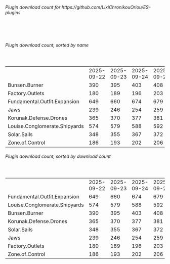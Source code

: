 <h6>Plugin download count for https://github.com/LixiChronikouOriou/ES-plugins</h6><br>
<br>
<h6>Plugin download count, sorted by name</h6><sub><sup><br>
<table>
	<tr>
		<td></td>
		<td>2025-09-22</td>
		<td>2025-09-23</td>
		<td>2025-09-24</td>
		<td>2025-09-25</td>
		<td>2025-09-26</td>
		<td>2025-09-27</td>
		<td>2025-09-28</td>
		<td>today +</td>
	</tr>
	<tr>
		<td>Bunsen.Burner</td>
		<td>390</td>
		<td>395</td>
		<td>403</td>
		<td>408</td>
		<td>416</td>
		<td>422</td>
		<td>425</td>
		<td>+ 3</td>
	</tr>
	<tr>
		<td>Factory.Outlets</td>
		<td>180</td>
		<td>189</td>
		<td>196</td>
		<td>203</td>
		<td>210</td>
		<td>216</td>
		<td>219</td>
		<td>+ 3</td>
	</tr>
	<tr>
		<td>Fundamental.Outfit.Expansion</td>
		<td>649</td>
		<td>660</td>
		<td>674</td>
		<td>679</td>
		<td>694</td>
		<td>702</td>
		<td>709</td>
		<td>+ 7</td>
	</tr>
	<tr>
		<td>Jaws</td>
		<td>239</td>
		<td>246</td>
		<td>254</td>
		<td>259</td>
		<td>265</td>
		<td>269</td>
		<td>272</td>
		<td>+ 3</td>
	</tr>
	<tr>
		<td>Korunak.Defense.Drones</td>
		<td>365</td>
		<td>370</td>
		<td>377</td>
		<td>381</td>
		<td>389</td>
		<td>393</td>
		<td>398</td>
		<td>+ 5</td>
	</tr>
	<tr>
		<td>Louise.Conglomerate.Shipyards</td>
		<td>574</td>
		<td>579</td>
		<td>588</td>
		<td>592</td>
		<td>605</td>
		<td>611</td>
		<td>616</td>
		<td>+ 5</td>
	</tr>
	<tr>
		<td>Solar.Sails</td>
		<td>348</td>
		<td>355</td>
		<td>367</td>
		<td>372</td>
		<td>382</td>
		<td>388</td>
		<td>391</td>
		<td>+ 3</td>
	</tr>
	<tr>
		<td>Zone.of.Control</td>
		<td>186</td>
		<td>193</td>
		<td>202</td>
		<td>206</td>
		<td>212</td>
		<td>216</td>
		<td>218</td>
		<td>+ 2</td>
	</tr>
</table>
</sub></sup>
<h6>Plugin download count, sorted by download count</h6><sub><sup><br>
<table>
	<tr>
		<td></td>
		<td>2025-09-22</td>
		<td>2025-09-23</td>
		<td>2025-09-24</td>
		<td>2025-09-25</td>
		<td>2025-09-26</td>
		<td>2025-09-27</td>
		<td>2025-09-28</td>
		<td>today +</td>
	</tr>
	<tr>
		<td>Fundamental.Outfit.Expansion</td>
		<td>649</td>
		<td>660</td>
		<td>674</td>
		<td>679</td>
		<td>694</td>
		<td>702</td>
		<td>709</td>
		<td>+ 7</td>
	</tr>
	<tr>
		<td>Louise.Conglomerate.Shipyards</td>
		<td>574</td>
		<td>579</td>
		<td>588</td>
		<td>592</td>
		<td>605</td>
		<td>611</td>
		<td>616</td>
		<td>+ 5</td>
	</tr>
	<tr>
		<td>Bunsen.Burner</td>
		<td>390</td>
		<td>395</td>
		<td>403</td>
		<td>408</td>
		<td>416</td>
		<td>422</td>
		<td>425</td>
		<td>+ 3</td>
	</tr>
	<tr>
		<td>Korunak.Defense.Drones</td>
		<td>365</td>
		<td>370</td>
		<td>377</td>
		<td>381</td>
		<td>389</td>
		<td>393</td>
		<td>398</td>
		<td>+ 5</td>
	</tr>
	<tr>
		<td>Solar.Sails</td>
		<td>348</td>
		<td>355</td>
		<td>367</td>
		<td>372</td>
		<td>382</td>
		<td>388</td>
		<td>391</td>
		<td>+ 3</td>
	</tr>
	<tr>
		<td>Jaws</td>
		<td>239</td>
		<td>246</td>
		<td>254</td>
		<td>259</td>
		<td>265</td>
		<td>269</td>
		<td>272</td>
		<td>+ 3</td>
	</tr>
	<tr>
		<td>Factory.Outlets</td>
		<td>180</td>
		<td>189</td>
		<td>196</td>
		<td>203</td>
		<td>210</td>
		<td>216</td>
		<td>219</td>
		<td>+ 3</td>
	</tr>
	<tr>
		<td>Zone.of.Control</td>
		<td>186</td>
		<td>193</td>
		<td>202</td>
		<td>206</td>
		<td>212</td>
		<td>216</td>
		<td>218</td>
		<td>+ 2</td>
	</tr>
</table>
</sub></sup>
